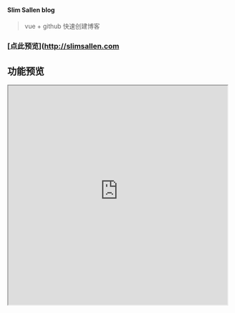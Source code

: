 #### Slim Sallen blog
> vue + github 快速创建博客
### [点此预览](http://slimsallen.com
## 功能预览

<iframe height=500 width=500 src="http://otfgrdvwb.bkt.clouddn.com/QQ20180822-155441-HD.gif">
 <iframe height=500 width=500 src="http://otfgrdvwb.bkt.clouddn.com/QQ20180822-155952-HD.gif">

#### 1. 首先创建repo 名字就是your_user_name.github.io
或者clone https://github.com/sallenhandong/sallenhandong.github.io  
 - blog存放博客 
#### 2. clone this project and build 
修改config文件
- #### you need install node  and yarn
## Project setup
```
yarn install
```

### Compiles and hot-reloads for development
```
yarn run serve
```

### Compiles and minifies for production
```
yarn run build
```
### 0.0.1 特性

- 首页两种样式 config文件中设置
- 适配手机


## To Do List

- [x] 活跃度表格

- [x] 代码高亮

- [x] 标签系统

- [x] 个人信息面板

- [x] 优化样式

- [x] 服务端实现后台管理


